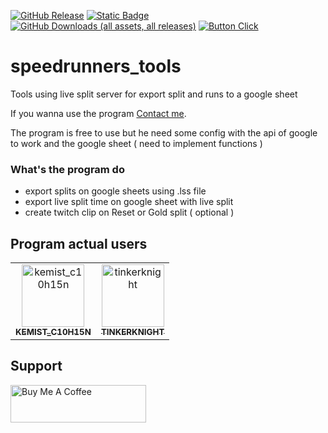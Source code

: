 [![GitHub Release](https://img.shields.io/github/v/release/matteo0158/speedrunners_tools?style=for-the-badge)](#) [![Static Badge](https://img.shields.io/badge/SUPPORT-WINDOWS%20ONLY-blue?style=for-the-badge)](#) [![GitHub Downloads (all assets, all releases)](https://img.shields.io/github/downloads/matteo0158/speedrunners_tools/total?style=for-the-badge)](#)
 [![Button Click](https://img.shields.io/badge/DOWNLOAD!-37a779?style=for-the-badge&color=%23009e30)](https://github.com/matteo0158/speedrunners_tools/releases/latest)

# speedrunners_tools
Tools using live split server for export split and runs to a google sheet

If you wanna use the program [Contact me](mailto:lacremedore@gmail.com?subject=[GitHub]%20-%20Taking%20Contact).


The program is free to use but he need some config with the api of google to work and the google sheet ( need to implement functions )

### What's the program do
- export splits on google sheets using .lss file
- export live split time on google sheet with live split
- create twitch clip on Reset or Gold split ( optional )

## Program actual users

<!-- readme: contributors -start -->
<table>
<tr>
    <td align="center">
        <a href="https://www.twitch.tv/kemist_c10h15n">
            <img src="https://static-cdn.jtvnw.net/jtv_user_pictures/f4593f43-9479-4707-bcfb-3f57ed69fb37-profile_image-300x300.png" width="100;" alt="kemist_c10h15n"/>
            <br />
            <sub><b>KEMIST_C10H15N</b></sub>
        </a>
    </td>
    <td align="center">
        <a href="https://www.twitch.tv/tinkerknight">
            <img src="https://static-cdn.jtvnw.net/jtv_user_pictures/b9a196b6-4e0c-4a9e-b295-768770de2db7-profile_image-300x300.png" width="100;" alt="tinkerknight"/>
            <br />
            <sub><b>TINKERKNIGHT</b></sub>
        </a>
    </td>
</tr>
</table>
<!-- readme: contributors -end -->

## Support
<a href="https://www.buymeacoffee.com/LaCreme" target="_blank"><img src="https://cdn.buymeacoffee.com/buttons/v2/default-yellow.png" alt="Buy Me A Coffee" style="height: 60px !important;width: 217px !important;" ></a>


